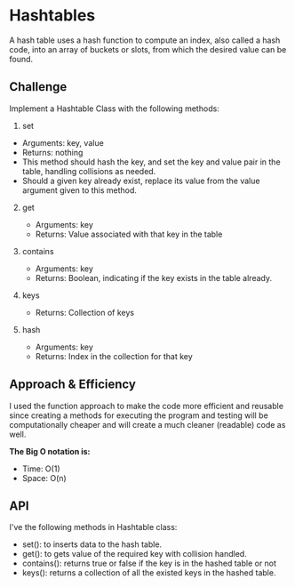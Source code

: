 # Hashtables
<!-- Short summary or background information -->
A hash table uses a hash function to compute an index, also called a hash code,
into an array of buckets or slots, from which the desired value can be found.

## Challenge
<!-- Description of the challenge -->
Implement a Hashtable Class with the following methods:

1. set
  - Arguments: key, value
  - Returns: nothing
  - This method should hash the key, and set the key and value pair in the table, handling collisions as needed.
  - Should a given key already exist, replace its value from the value argument given to this method.
2. get
    - Arguments: key
    - Returns: Value associated with that key in the table
3. contains
    - Arguments: key
    - Returns: Boolean, indicating if the key exists in the table already. 
   
4. keys
    - Returns: Collection of keys
5. hash
    - Arguments: key
    - Returns: Index in the collection for that key


## Approach & Efficiency
<!-- What approach did you take? Why? What is the Big O space/time for this approach? -->
I used the function approach to make the code more efficient and reusable since creating a methods for executing the program and testing
will be computationally cheaper and will create a much cleaner (readable) code as well.

**The Big O notation is:**
- Time: O(1)
- Space: O(n)

## API
<!-- Description of each method publicly available in each of your hashtable -->
I've the following methods in Hashtable class:
- set(): to inserts data to the hash table.
- get(): to gets value of the required key with collision handled.
- contains(): returns true or false if the key is in the hashed table or not
- keys(): returns a collection of all the existed keys in the hashed table.